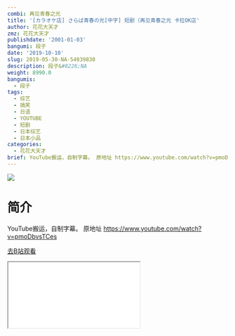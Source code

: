 ```yaml
---
combi: 再见青春之光
title: '[カラオケ店] さらば青春の光[中字] 短剧（再见青春之光 卡拉OK店'
author: 花花大天才
zmz: 花花大天才
publishdate: '2001-01-03'
bangumi: 段子
date: '2019-10-10'
slug: 2019-05-30-NA-54039830
description: 段子&#8226;NA
weight: 8990.0
bangumis:
  - 段子
tags:
  - 综艺
  - 搞笑
  - 日语
  - YOUTUBE
  - 短剧
  - 日本综艺
  - 日本小品
categories:
  - 花花大天才
brief: YouTube搬运，自制字幕。 原地址 https://www.youtube.com/watch?v=pmoDbvsTCes
---
```

![](https://raw.githubusercontent.com/tcgriffith/owaraisite/master/static/tmpimg/8b4c82484e0029bd076e505686ae588a31ead31f.jpg.480.jpg)
# 简介  
YouTube搬运，自制字幕。
原地址  https://www.youtube.com/watch?v=pmoDbvsTCes  

[去B站观看](https://www.bilibili.com/video/av54039830/)
<div class ="resp-container"><iframe class="testiframe" src="//player.bilibili.com/player.html?aid=54039830"", scrolling="no", allowfullscreen="true" > </iframe></div> 
